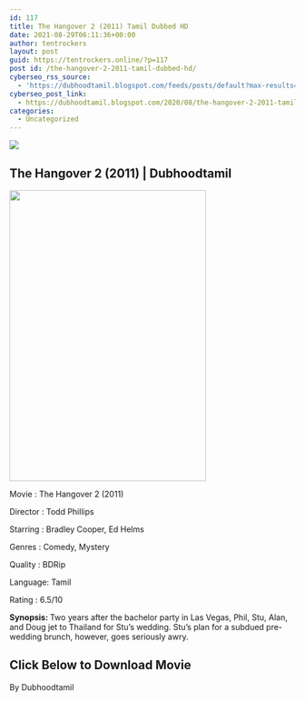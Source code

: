 ```yaml
---
id: 117
title: The Hangover 2 (2011) Tamil Dubbed HD
date: 2021-08-29T06:11:36+00:00
author: tentrockers
layout: post
guid: https://tentrockers.online/?p=117
post id: /the-hangover-2-2011-tamil-dubbed-hd/
cyberseo_rss_source:
  - 'https://dubhoodtamil.blogspot.com/feeds/posts/default?max-results=150&start-index=151'
cyberseo_post_link:
  - https://dubhoodtamil.blogspot.com/2020/08/the-hangover-2-2011-tamil-dubbed-hd.html
categories:
  - Uncategorized
---
```

<div class="media_block">
  <img src="https://1.bp.blogspot.com/-pmOCOMlaoTA/Xz0atR239iI/AAAAAAAACCg/cwcvxyNWKUA_51NcaMcxPMYUJBGFEOObgCNcBGAsYHQ/s72-w346-h512-c/MV5BMTM2MTM4MzY2OV5BMl5BanBnXkFtZTcwNjQ3NzI4NA%2540%2540._V1_.jpg" class="media_thumbnail" />
</div>

## <span>The Hangover 2 (2011) | Dubhoodtamil</span>

<div class="separator">
  <a href="https://1.bp.blogspot.com/-pmOCOMlaoTA/Xz0atR239iI/AAAAAAAACCg/cwcvxyNWKUA_51NcaMcxPMYUJBGFEOObgCNcBGAsYHQ/s2048/MV5BMTM2MTM4MzY2OV5BMl5BanBnXkFtZTcwNjQ3NzI4NA%2540%2540._V1_.jpg" imageanchor="1"><img loading="lazy" border="0" data-original-height="2048" data-original-width="1384" height="512" src="https://1.bp.blogspot.com/-pmOCOMlaoTA/Xz0atR239iI/AAAAAAAACCg/cwcvxyNWKUA_51NcaMcxPMYUJBGFEOObgCNcBGAsYHQ/w346-h512/MV5BMTM2MTM4MzY2OV5BMl5BanBnXkFtZTcwNjQ3NzI4NA%2540%2540._V1_.jpg" width="346" /></a>
</div>

Movie	<span></span>:	<span></span>The Hangover 2 (2011)

<div readability="17">
  Director<span> </span>:<span> </span>Todd Phillips&nbsp;</p> 
  
  <p>
    Starring<span> </span>:<span> </span>Bradley Cooper, Ed Helms
  </p>
  
  <p>
    Genres<span> </span>:<span> </span>Comedy, Mystery
  </p>
  
  <p>
    Quality<span> </span>:<span> </span>BDRip
  </p>
  
  <p>
    Language:<span> </span>Tamil
  </p>
  
  <p>
    Rating<span> </span>:<span> </span>6.5/10&nbsp;
  </p>
  
  <p>
    <b>Synopsis: </b>Two years after the bachelor party in Las Vegas, Phil, Stu, Alan, and Doug jet to Thailand for Stu&#8217;s wedding. Stu&#8217;s plan for a subdued pre-wedding brunch, however, goes seriously awry.
  </p>
</div>

## **<span>Click Below to Download Movie</span>**

By Dubhoodtamil